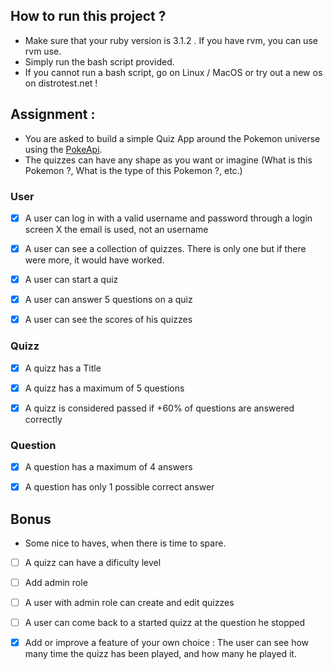 ## How to run this project ? 

  - Make sure that your ruby version is 3.1.2 . If you have rvm, you can use rvm use.
  - Simply run the bash script provided. 
  - If you cannot run a bash script, go on Linux / MacOS or try out a new os on distrotest.net !  
## Assignment :
  - You are asked to build a simple Quiz App around the Pokemon universe using the [PokeApi](https://pokeapi.co/).
  - The quizzes can have any shape as you want or imagine (What is this Pokemon ?, What is the type of this Pokemon ?, etc.)

### User
- [X] A user can log in with a valid username and password through a login screen X the email is used, not an username

- [X] A user can see a collection of quizzes. There is only one but if there were more, it would have worked.

- [X] A user can start a quiz

- [X] A user can answer 5 questions on a quiz

- [X] A user can see the scores of his quizzes


### Quizz
- [X] A quizz has a Title

- [X] A quizz has a maximum of 5 questions

- [X] A quizz is considered passed if +60% of questions are answered correctly

### Question
- [X] A question has a maximum of 4 answers

- [X] A question has only 1 possible correct answer


## Bonus
- Some nice to haves, when there is time to spare.

- [ ] A quizz can have a dificulty level

- [ ] Add admin role

- [ ] A user with admin role can create and edit quizzes

- [ ] A user can come back to a started quizz at the question he stopped

- [X] Add or improve a feature of your own choice : The user can see how many time the quizz has been played, and how many he played it.
